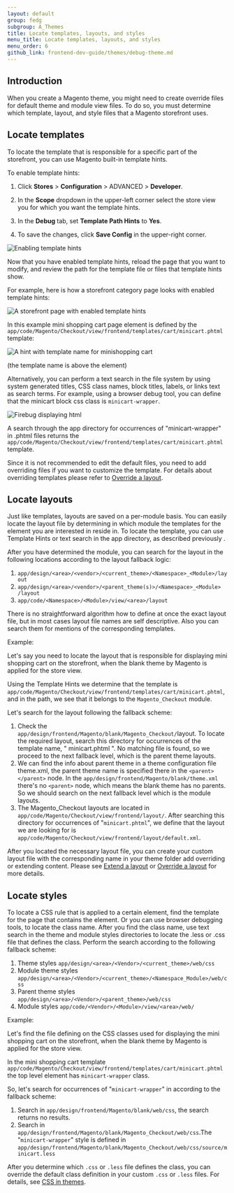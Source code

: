 ```yaml
---
layout: default
group: fedg
subgroup: A_Themes
title: Locate templates, layouts, and styles
menu_title: Locate templates, layouts, and styles
menu_order: 6
github_link: frontend-dev-guide/themes/debug-theme.md
---
```


<h2 id="debug-theme-intro">Introduction</h2>

When you create a Magento theme, you might need to create override files for default theme and module view files. To do so, you must determine which template, layout, and style files that a Magento storefront uses.

<h2 id="debug-theme-templ">Locate templates</h2>

To locate the template that is responsible for a specific part of the storefront, you can use Magento built-in template hints.

To enable template hints:

1. Click **Stores** > **Configuration** > ADVANCED > **Developer**.

2. In the **Scope** dropdown in the upper-left corner select the store view you for which you want the template hints.

3. In the **Debug** tab, set **Template Path Hints** to **Yes**.
4. To save the changes, click **Save Config** in the upper-right corner.
<p><img src="{{ site.baseurl }}common/images/theme_debug1.png" alt="Enabling template hints"></p>

Now that you have enabled template hints, reload the page that you want to modify, and review the path for the template file or files that template hints show.

For example, here is how a storefront category page looks with enabled template hints:
<p><img src="{{ site.baseurl }}common/images/theme_debug2.png" alt="A storefront page with enabled template hints"></p>

In this example mini shopping cart page element is defined by the `app/code/Magento/Checkout/view/frontend/templates/cart/minicart.phtml` template:

<p><img src="{{ site.baseurl }}common/images/theme_debug3.png" alt="A hint with template name for minishopping cart"></p>
(the template name is above the element)

Alternatively, you can perform a text search in the file system by using system generated titles, CSS class names, block titles, labels, or links text as search terms.
For example, using a browser debug tool, you can define that the minicart block css class is `minicart-wrapper`.
<p><img src="{{ site.baseurl }}common/images/theme_debug4.png" alt="Firebug displaying html"></p>

A search through the app directory for occurrences of "minicart-wrapper" in .phtml files returns the `app/code/Magento/Checkout/view/frontend/templates/cart/minicart.phtml` template.

Since it is not recommended to edit the default files, you need to add overriding files if you want to customize the template. For details about overriding templates please refer to <a href="{{ site.gdeurl }}frontend-dev-guide/layouts/layout-override.html">Override a layout</a>.

<h2 id="debug-theme-layout" >Locate layouts</h2>
Just like templates, layouts are saved on a per-module basis. You can easily locate the layout file by determining in which module the templates for the element you are interested in reside in. To locate the template, you can use Template Hints or text search in the app directory, as described previously .

After you have determined the module, you can search for the layout in the following locations according to the layout fallback logic:

1. `app/design/<area>/<vendor>/<current_theme>/<Namespace>_<Module>/layout`
2. `app/design/<area>/<vendor>/<parent_theme(s)>/<Namespace>_<Module> /layout`
3. `app/code/<Namespace>/<Module>/view/<area>/layout`

There is no straightforward algorithm how to define at once the exact layout file, but in most cases layout file names are self descriptive. Also you can search them for mentions of the corresponding templates.

Example:

Let's say you need to locate the layout that is responsible for displaying mini shopping cart on the storefront, when the blank theme by Magento is applied for the store view.

Using the Template Hints we determine that the template is `app/code/Magento/Checkout/view/frontend/templates/cart/minicart.phtml`, and in the path, we see that it belongs to the `Magento_Checkout` module.

Let's search for the layout following the fallback scheme:

1. Check the `app/design/frontend/Magento/blank/Magento_Checkout/`layout. To locate the required layout, search this directory for occurrences of the template name, " minicart.phtml ". No matching file is found, so we proceed to the next fallback level, which is the parent theme layouts.
2. We can find the info about parent theme in a theme configuration file theme.xml, the parent theme name is specified there in the `<parent></parent>` node. In the `app/design/frontend/Magento/blank/theme.xml` there's no `<parent>` node, which means the blank theme has no parents. So we should search on the next fallback level which is the module layouts.
3. The Magento_Checkout layouts are located in `app/code/Magento/Checkout/view/frontend/layout/`. After searching this directory for occurrences of "`minicart.phtml`", we define that the layout we are looking for is `app/code/Magento/Checkout/view/frontend/layout/default.xml`.

After you located the necessary layout file, you can create your custom layout file with the corresponding name in your theme folder add overriding or extending content. Please see <a href="{{ site.gdeurl }}frontend-dev-guide/layouts/layout-extend.html">Extend a layout</a> or <a href="{{ site.gdeurl }}frontend-dev-guide/layouts/layout-override.html">Override a layout</a> for more details.

<h2 id="debug-theme-style">Locate styles</h2>
To locate a CSS rule that is applied to a certain element, find the template for the page that contains the element. Or you can use browser debugging tools, to locate the class name.
After you find the class name, use text search in the theme and module styles directories to locate the .less or .css file that defines the class. Perform the search according to the following fallback scheme:

1. Theme styles `app/design/<area>/<Vendor>/<current_theme>/web/css`
2. Module theme styles `app/design/<area>/<Vendor>/<current_theme>/<Namespace_Module>/web/css`
3. Parent theme styles `app/design/<area>/<Vendor>/<parent_theme>/web/css`
4. Module styles `app/code/<Vendor>/<Module>/view/<area>/web/`

Example:

Let's find the file defining on the CSS classes used for displaying the mini shopping cart on the storefront, when the blank theme by Magento is applied for the store view.

In the mini shopping cart template `app/code/Magento/Checkout/view/frontend/templates/cart/minicart.phtml` the top level element has `minicart-wrapper` class.

So, let's search for occurrences of "`minicart-wrapper`" in according to the fallback scheme:

1. Search in `app/design/frontend/Magento/blank/web/css`, the search returns no results.
2. Search in `app/design/frontend/Magento/blank/Magento_Checkout/web/css`.The "`minicart-wrapper`" style is defined in `app/design/frontend/Magento/blank/Magento_Checkout/web/css/source/minicart.less`

<p>After you determine which <code>.css</code> or <code>.less</code> file defines the class, you can override the default class definition in your custom <code>.css</code> or <code>.less</code> files.  For details, see <a href="{{ site.gdeurl }}frontend-dev-guide/css-topics/css-themes.html">CSS in themes</a>.</p>
